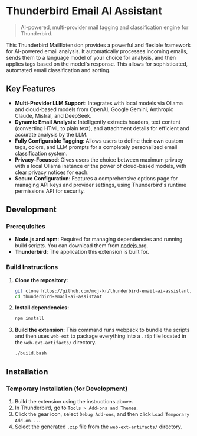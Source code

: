 # Thunderbird Email AI Assistant
> AI-powered, multi-provider mail tagging and classification engine for Thunderbird.

This Thunderbird MailExtension provides a powerful and flexible framework for AI-powered email analysis. It automatically processes incoming emails, sends them to a language model of your choice for analysis, and then applies tags based on the model's response. This allows for sophisticated, automated email classification and sorting.

## Key Features

- **Multi-Provider LLM Support**: Integrates with local models via Ollama and cloud-based models from OpenAI, Google Gemini, Anthropic Claude, Mistral, and DeepSeek.
- **Dynamic Email Analysis**: Intelligently extracts headers, text content (converting HTML to plain text), and attachment details for efficient and accurate analysis by the LLM.
- **Fully Configurable Tagging**: Allows users to define their own custom tags, colors, and LLM prompts for a completely personalized email classification system.
- **Privacy-Focused**: Gives users the choice between maximum privacy with a local Ollama instance or the power of cloud-based models, with clear privacy notices for each.
- **Secure Configuration**: Features a comprehensive options page for managing API keys and provider settings, using Thunderbird's runtime permissions API for security.

## Development

### Prerequisites

- **Node.js and npm**: Required for managing dependencies and running build scripts. You can download them from [nodejs.org](https://nodejs.org/).
- **Thunderbird**: The application this extension is built for.

### Build Instructions

1.  **Clone the repository:**
    ```bash
    git clone https://github.com/mcj-kr/thunderbird-email-ai-assistant.git
    cd thunderbird-email-ai-assistant
    ```

2.  **Install dependencies:**
    ```bash
    npm install
    ```

3.  **Build the extension:**
    This command runs webpack to bundle the scripts and then uses `web-ext` to package everything into a `.zip` file located in the `web-ext-artifacts/` directory.
    ```bash
    ./build.bash
    ```

## Installation

### Temporary Installation (for Development)

1.  Build the extension using the instructions above.
2.  In Thunderbird, go to `Tools > Add-ons and Themes`.
3.  Click the gear icon, select `Debug Add-ons`, and then click `Load Temporary Add-on...`.
4.  Select the generated `.zip` file from the `web-ext-artifacts/` directory.

